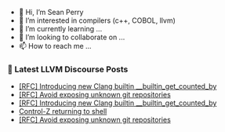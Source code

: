 - 👋 Hi, I’m Sean Perry
- 👀 I’m interested in compilers (c++, COBOL, llvm)
- 🌱 I’m currently learning ...
- 💞️ I’m looking to collaborate on ...
- 📫 How to reach me ...

<!---
s66perry/s66perry is a ✨ special ✨ repository because its `README.md` (this file) appears on your GitHub profile.
You can click the Preview link to take a look at your changes.
--->
### 📕 Latest LLVM Discourse Posts

<!-- DISCOURSE-LLVM:START -->
- [[RFC] Introducing new Clang builtin __builtin_get_counted_by](https://discourse.llvm.org/t/rfc-introducing-new-clang-builtin-builtin-get-counted-by/80836?page=2#post_24)
- [[RFC] Avoid exposing unknown git repositories](https://discourse.llvm.org/t/rfc-avoid-exposing-unknown-git-repositories/80962#post_5)
- [[RFC] Introducing new Clang builtin __builtin_get_counted_by](https://discourse.llvm.org/t/rfc-introducing-new-clang-builtin-builtin-get-counted-by/80836?page=2#post_23)
- [Control-Z returning to shell](https://discourse.llvm.org/t/control-z-returning-to-shell/80971#post_1)
- [[RFC] Avoid exposing unknown git repositories](https://discourse.llvm.org/t/rfc-avoid-exposing-unknown-git-repositories/80962#post_4)
<!-- DISCOURSE-LLVM:END -->
